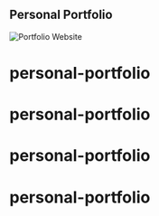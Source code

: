 ## Personal Portfolio

![Portfolio Website](https://i.ibb.co/WgPMpts/image.png)
# personal-portfolio
# personal-portfolio
# personal-portfolio
# personal-portfolio

